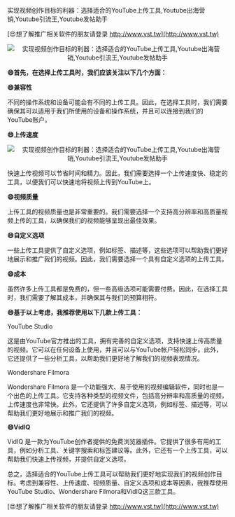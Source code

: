 实现视频创作目标的利器：选择适合的YouTube上传工具,Youtube出海营销,Youtube引流王,Youtube发帖助手

[😍想了解推广相关软件的朋友请登录 http://www.vst.tw](http://www.vst.tw)

 <center><img src="https://vst.tw/MP4/tuiguang/png/5.png" alt="实现视频创作目标的利器：选择适合的YouTube上传工具,Youtube出海营销,Youtube引流王,Youtube发帖助手"></center>

**😄首先，在选择上传工具时，我们应该关注以下几个方面：**

**😄兼容性**

不同的操作系统和设备可能会有不同的上传工具。因此，在选择工具时，我们需要确保其可以适用于我们所使用的设备和操作系统，并且可以连接到我们的YouTube账户。

**😄上传速度**

 <center><img src="https://vst.tw/MP4/tuiguang/png/5.png" alt="实现视频创作目标的利器：选择适合的YouTube上传工具,Youtube出海营销,Youtube引流王,Youtube发帖助手"></center>

快速上传视频可以节省时间和精力。因此，我们需要选择一个上传速度快、稳定的工具，以便我们可以快速地将视频上传到YouTube上。

**😄视频质量**

上传工具的视频质量也是非常重要的。我们需要选择一个支持高分辨率和高质量视频上传的工具，以确保我们的视频能够呈现出最佳效果。

**😄自定义选项**

一些上传工具提供了自定义选项，例如标签、描述等，这些选项可以帮助我们更好地展示和推广我们的视频。因此，我们需要选择一个具有自定义选项的上传工具。

**😄成本**

虽然许多上传工具都是免费的，但一些高级选项可能需要付费。因此，在选择工具时，我们需要了解其成本，并确保其与我们的预算相符。

**😄基于以上考虑，我推荐使用以下几款上传工具：**

YouTube Studio

这是由YouTube官方推出的工具，拥有完善的自定义选项，支持快速上传高质量的视频。它可以在任何设备上使用，并且可以与YouTube帐户轻松同步。此外，它还提供了一些分析工具，以帮助我们更好地了解我们的视频表现情况。

Wondershare Filmora

Wondershare Filmora 是一个功能强大、易于使用的视频编辑软件，同时也是一个出色的上传工具。它支持各种类型的视频文件，包括高分辨率和高质量的视频，上传速度也非常快。此外，它还提供了许多自定义选项，例如标签、描述等，可以帮助我们更好地展示和推广我们的视频。

**😄VidIQ**

VidIQ 是一款为YouTube创作者提供的免费浏览器插件。它提供了很多有用的工具，例如分析工具、关键字搜索和标签建议等。此外，它还有一个上传工具，可以帮助我们快速上传视频，并提供自定义选项。

总之，选择适合的YouTube上传工具可以帮助我们更好地实现我们的视频创作目标。考虑到兼容性、上传速度、视频质量、自定义选项和成本等因素，我推荐使用YouTube Studio、Wondershare Filmora和VidIQ这三款工具。

[😍想了解推广相关软件的朋友请登录 http://www.vst.tw](http://www.vst.tw)



